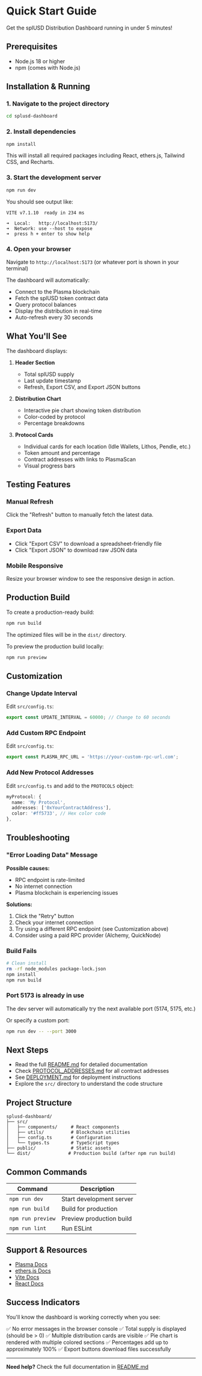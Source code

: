 # Quick Start Guide

Get the splUSD Distribution Dashboard running in under 5 minutes!

## Prerequisites

- Node.js 18 or higher
- npm (comes with Node.js)

## Installation & Running

### 1. Navigate to the project directory

```bash
cd splusd-dashboard
```

### 2. Install dependencies

```bash
npm install
```

This will install all required packages including React, ethers.js, Tailwind CSS, and Recharts.

### 3. Start the development server

```bash
npm run dev
```

You should see output like:

```
VITE v7.1.10  ready in 234 ms

➜  Local:   http://localhost:5173/
➜  Network: use --host to expose
➜  press h + enter to show help
```

### 4. Open your browser

Navigate to `http://localhost:5173` (or whatever port is shown in your terminal)

The dashboard will automatically:
- Connect to the Plasma blockchain
- Fetch the splUSD token contract data
- Query protocol balances
- Display the distribution in real-time
- Auto-refresh every 30 seconds

## What You'll See

The dashboard displays:

1. **Header Section**
   - Total splUSD supply
   - Last update timestamp
   - Refresh, Export CSV, and Export JSON buttons

2. **Distribution Chart**
   - Interactive pie chart showing token distribution
   - Color-coded by protocol
   - Percentage breakdowns

3. **Protocol Cards**
   - Individual cards for each location (Idle Wallets, Lithos, Pendle, etc.)
   - Token amount and percentage
   - Contract addresses with links to PlasmaScan
   - Visual progress bars

## Testing Features

### Manual Refresh
Click the "Refresh" button to manually fetch the latest data.

### Export Data
- Click "Export CSV" to download a spreadsheet-friendly file
- Click "Export JSON" to download raw JSON data

### Mobile Responsive
Resize your browser window to see the responsive design in action.

## Production Build

To create a production-ready build:

```bash
npm run build
```

The optimized files will be in the `dist/` directory.

To preview the production build locally:

```bash
npm run preview
```

## Customization

### Change Update Interval

Edit `src/config.ts`:

```typescript
export const UPDATE_INTERVAL = 60000; // Change to 60 seconds
```

### Add Custom RPC Endpoint

Edit `src/config.ts`:

```typescript
export const PLASMA_RPC_URL = 'https://your-custom-rpc-url.com';
```

### Add New Protocol Addresses

Edit `src/config.ts` and add to the `PROTOCOLS` object:

```typescript
myProtocol: {
  name: 'My Protocol',
  addresses: ['0xYourContractAddress'],
  color: '#ff5733', // Hex color code
},
```

## Troubleshooting

### "Error Loading Data" Message

**Possible causes:**
- RPC endpoint is rate-limited
- No internet connection
- Plasma blockchain is experiencing issues

**Solutions:**
1. Click the "Retry" button
2. Check your internet connection
3. Try using a different RPC endpoint (see Customization above)
4. Consider using a paid RPC provider (Alchemy, QuickNode)

### Build Fails

```bash
# Clean install
rm -rf node_modules package-lock.json
npm install
npm run build
```

### Port 5173 is already in use

The dev server will automatically try the next available port (5174, 5175, etc.)

Or specify a custom port:

```bash
npm run dev -- --port 3000
```

## Next Steps

- Read the full [README.md](./README.md) for detailed documentation
- Check [PROTOCOL_ADDRESSES.md](./PROTOCOL_ADDRESSES.md) for all contract addresses
- See [DEPLOYMENT.md](./DEPLOYMENT.md) for deployment instructions
- Explore the `src/` directory to understand the code structure

## Project Structure

```
splusd-dashboard/
├── src/
│   ├── components/     # React components
│   ├── utils/          # Blockchain utilities
│   ├── config.ts       # Configuration
│   └── types.ts        # TypeScript types
├── public/             # Static assets
└── dist/              # Production build (after npm run build)
```

## Common Commands

| Command | Description |
|---------|-------------|
| `npm run dev` | Start development server |
| `npm run build` | Build for production |
| `npm run preview` | Preview production build |
| `npm run lint` | Run ESLint |

## Support & Resources

- [Plasma Docs](https://docs.plasma.to)
- [ethers.js Docs](https://docs.ethers.org)
- [Vite Docs](https://vite.dev)
- [React Docs](https://react.dev)

## Success Indicators

You'll know the dashboard is working correctly when you see:

✅ No error messages in the browser console
✅ Total supply is displayed (should be > 0)
✅ Multiple distribution cards are visible
✅ Pie chart is rendered with multiple colored sections
✅ Percentages add up to approximately 100%
✅ Export buttons download files successfully

---

**Need help?** Check the full documentation in [README.md](./README.md)
